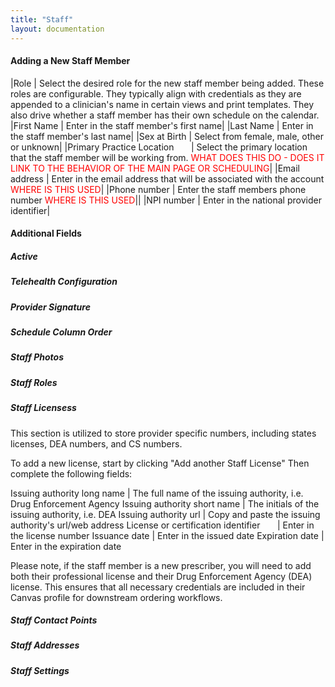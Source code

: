 ```yaml
---
title: "Staff"
layout: documentation
---
```


#### Adding a New Staff Member


|Role | Select the desired role for the new staff member being added. These roles are configurable. They typically align with credentials as they are appended to a clinician's name in certain views and print templates. They also drive whether a staff member has their own schedule on the calendar. 
|First Name | Enter in the staff member's first name|
|Last Name | Enter in the staff member's last name|
|Sex at Birth | Select from female, male, other or unknown|
|Primary Practice Location&nbsp;&nbsp;&nbsp;&nbsp;&nbsp;&nbsp; | Select the primary location that the staff member will be working from.<font color="red"> WHAT DOES THIS DO - DOES IT LINK TO THE BEHAVIOR OF THE MAIN PAGE OR SCHEDULING</font>|
|Email address | Enter in the email address that will be associated with the account <font color="red"> WHERE IS THIS USED</font>|
|Phone number | Enter the staff members phone number <font color="red"> WHERE IS THIS USED</font>||
|NPI number | Enter in the national provider identifier|  


#### Additional Fields
##### Active
##### Telehealth Configuration
##### Provider Signature
##### Schedule Column Order
##### Staff Photos
##### Staff Roles
##### Staff Licensess
This section is utilized to store provider specific numbers, including states licenses, DEA numbers, and CS numbers. 

To add a new license, start by clicking "Add another Staff License" Then complete the following fields: 

Issuing authority long name | The full name of the issuing authority, i.e. Drug Enforcement Agency
Issuing authority short name | The initials of the issuing authority, i.e. DEA
Issuing authority url | Copy and paste the issuing authority's url/web address
License or certification identifier&nbsp;&nbsp;&nbsp;&nbsp;&nbsp;&nbsp; | Enter in the license number
Issuance date | Enter in the issued date
Expiration date |  Enter in the expiration date


Please note, if the staff member is a new prescriber, you will need to add both their professional license and their Drug Enforcement Agency (DEA) license. This ensures that all necessary credentials are included in their Canvas profile for downstream ordering workflows.

##### Staff Contact Points
##### Staff Addresses
##### Staff Settings
